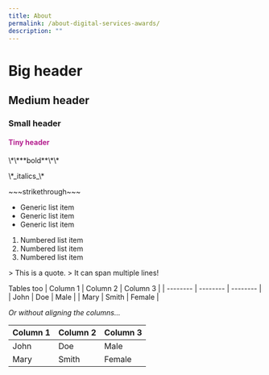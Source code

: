 ```yaml
---
title: About
permalink: /about-digital-services-awards/
description: ""
---
```

# Big header
## Medium header
### Small header
<h4 style="color:#B41E8E;">Tiny header</h4>
\*\***bold**\*\*
<p>\*_italics_\*</p>
<p>~~~strikethrough~~~</p>

* Generic list item
* Generic list item
* Generic list item

1. Numbered list item
2. Numbered list item
3. Numbered list item

&gt; This is a quote.
&gt; It can span multiple lines!

Tables too
| Column 1 | Column 2 | Column 3 |
| -------- | -------- | -------- |
| John     | Doe      | Male     |
| Mary     | Smith    | Female   |

_Or without aligning the columns..._

| Column 1 | Column 2 | Column 3 |
| -------- | -------- | -------- |
| John | Doe | Male |
| Mary | Smith | Female |